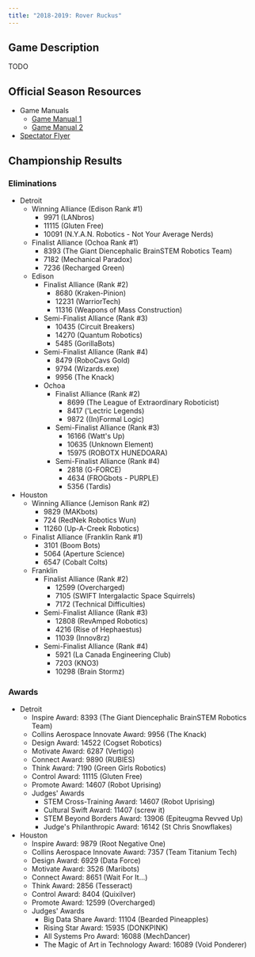 ```yaml
---
title: "2018-2019: Rover Ruckus"
---
```


## Game Description
TODO

## Official Season Resources
* Game Manuals
  * [Game Manual 1](/assets/seasons/2018-2019/game-manual-part-1.pdf)
  * [Game Manual 2](/assets/seasons/2018-2019/game-manual-part-2.pdf)
* [Spectator Flyer](/assets/seasons/2018-2019/spectator-flyer.pdf)

## Championship Results
### Eliminations
* Detroit
  * Winning Alliance (Edison Rank #1)
    * 9971 (LANbros)
    * 11115 (Gluten Free)
    * 10091 (N.Y.A.N. Robotics - Not Your Average Nerds)
  * Finalist Alliance (Ochoa Rank #1)
    * 8393 (The Giant Diencephalic BrainSTEM Robotics Team)
    * 7182 (Mechanical Paradox)
    * 7236 (Recharged Green)
  * Edison
    * Finalist Alliance (Rank #2)
      * 8680 (Kraken-Pinion)
      * 12231 (WarriorTech)
      * 11316 (Weapons of Mass Construction)
    * Semi-Finalist Alliance (Rank #3)
      * 10435 (Circuit Breakers)
      * 14270 (Quantum Robotics)
      * 5485 (GorillaBots)
    * Semi-Finalist Alliance (Rank #4)
      * 8479 (RoboCavs Gold)
      * 9794 (Wizards.exe)
      * 9956 (The Knack)
    * Ochoa
      * Finalist Alliance (Rank #2)
        * 8699 (The League of Extraordinary Roboticist)
        * 8417 ('Lectric Legends)
        * 9872 ((In)Formal Logic)
      * Semi-Finalist Alliance (Rank #3)
        * 16166 (Watt's Up)
        * 10635 (Unknown Element)
        * 15975 (ROBOTX HUNEDOARA) 
      * Semi-Finalist Alliance (Rank #4)
        * 2818 (G-FORCE)
        * 4634 (FROGbots - PURPLE)
        * 5356 (Tardis)
* Houston
  * Winning Alliance (Jemison Rank #2)
    * 9829 (MAKbots)
    * 724 (RedNek Robotics Wun)
    * 11260 (Up-A-Creek Robotics)
  * Finalist Alliance (Franklin Rank #1)
    * 3101 (Boom Bots)
    * 5064 (Aperture Science)
    * 6547 (Cobalt Colts)
  * Franklin
    * Finalist Alliance (Rank #2)
      * 12599 (Overcharged)
      * 7105 (SWIFT Intergalactic Space Squirrels)
      * 7172 (Technical Difficulties)
    * Semi-Finalist Alliance (Rank #3)
      * 12808 (RevAmped Robotics)
      * 4216 (Rise of Hephaestus)
      * 11039 (Innov8rz)
    * Semi-Finalist Alliance (Rank #4)
      * 5921 (La Canada Engineering Club)
      * 7203 (KNO3)
      * 10298 (Brain Stormz)

### Awards
* Detroit
  * Inspire Award: 8393 (The Giant Diencephalic BrainSTEM Robotics Team)
  * Collins Aerospace Innovate Award: 9956 (The Knack)
  * Design Award: 14522 (Cogset Robotics)
  * Motivate Award: 6287 (Vertigo)
  * Connect Award: 9890 (RUBIES)
  * Think Award: 7190 (Green Girls Robotics)
  * Control Award: 11115 (Gluten Free)
  * Promote Award: 14607 (Robot Uprising)
  * Judges' Awards
    * STEM Cross-Training Award: 14607 (Robot Uprising)
    * Cultural Swift Award: 11407 (screw it)
    * STEM Beyond Borders Award: 13906 (Epiteugma Revved Up)
    * Judge's Philanthropic Award: 16142 (St Chris Snowflakes)
* Houston
  * Inspire Award: 9879 (Root Negative One)
  * Collins Aerospace Innovate Award: 7357 (Team Titanium Tech)
  * Design Award: 6929 (Data Force) 
  * Motivate Award: 3526 (Maribots)
  * Connect Award: 8651 (Wait For It...)
  * Think Award: 2856 (Tesseract)
  * Control Award: 8404 (Quixilver)
  * Promote Award: 12599 (Overcharged) 
  * Judges' Awards
    * Big Data Share Award: 11104 (Bearded Pineapples)
    * Rising Star Award: 15935 (DONKPINK)
    * All Systems Pro Award: 16088 (MechDancer)
    * The Magic of Art in Technology Award: 16089 (Void Ponderer)
